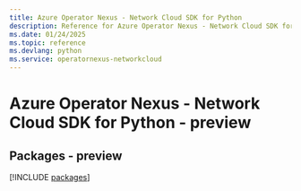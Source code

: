 ```yaml
---
title: Azure Operator Nexus - Network Cloud SDK for Python
description: Reference for Azure Operator Nexus - Network Cloud SDK for Python
ms.date: 01/24/2025
ms.topic: reference
ms.devlang: python
ms.service: operatornexus-networkcloud
---
```

# Azure Operator Nexus - Network Cloud SDK for Python - preview
## Packages - preview
[!INCLUDE [packages](operator-nexus---network-cloud-index.md)]